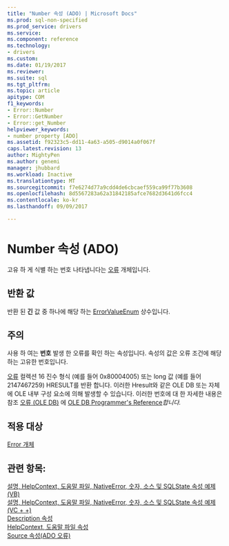 ```yaml
---
title: "Number 속성 (ADO) | Microsoft Docs"
ms.prod: sql-non-specified
ms.prod_service: drivers
ms.service: 
ms.component: reference
ms.technology:
- drivers
ms.custom: 
ms.date: 01/19/2017
ms.reviewer: 
ms.suite: sql
ms.tgt_pltfrm: 
ms.topic: article
apitype: COM
f1_keywords:
- Error::Number
- Error::GetNumber
- Error::get_Number
helpviewer_keywords:
- number property [ADO]
ms.assetid: f92323c5-dd11-4a63-a505-d9014a0f067f
caps.latest.revision: 13
author: MightyPen
ms.author: genemi
manager: jhubbard
ms.workload: Inactive
ms.translationtype: MT
ms.sourcegitcommit: f7e6274d77a9cdd4de6cbcaef559ca99f77b3608
ms.openlocfilehash: 8d5567283a62a31842185afce7682d3641d6fcc4
ms.contentlocale: ko-kr
ms.lasthandoff: 09/09/2017

---
```

# <a name="number-property-ado"></a>Number 속성 (ADO)
고유 하 게 식별 하는 번호 나타냅니다는 [오류](../../../ado/reference/ado-api/error-object.md) 개체입니다.  
  
## <a name="return-value"></a>반환 값  
 반환 된 **긴** 값 중 하나에 해당 하는 [ErrorValueEnum](../../../ado/reference/ado-api/errorvalueenum.md) 상수입니다.  
  
## <a name="remarks"></a>주의  
 사용 하 여는 **번호** 발생 한 오류를 확인 하는 속성입니다. 속성의 값은 오류 조건에 해당 하는 고유한 번호입니다.  
  
 [오류](../../../ado/reference/ado-api/errors-collection-ado.md) 컬렉션 16 진수 형식 (예를 들어 0x80004005) 또는 long 값 (예를 들어 2147467259) HRESULT를 반환 합니다. 이러한 Hresult와 같은 OLE DB 또는 자체에 OLE 내부 구성 요소에 의해 발생할 수 있습니다. 이러한 번호에 대 한 자세한 내용은 참조 [오류 (OLE DB)](http://msdn.microsoft.com/en-us/ed74e62d-4948-4eeb-a7c9-fd7ad46af7fd) 에 [OLE DB Programmer's Reference](http://msdn.microsoft.com/en-us/3c5e2dd5-35e5-4a93-ac3a-3818bb43bbf8)*합니다.*  
  
## <a name="applies-to"></a>적용 대상  
 [Error 개체](../../../ado/reference/ado-api/error-object.md)  
  
## <a name="see-also"></a>관련 항목:  
 [설명, HelpContext, 도움말 파일, NativeError, 숫자, 소스 및 SQLState 속성 예제 (VB)](../../../ado/reference/ado-api/description-helpcontext-helpfile-nativeerror-number-source-example-vb.md)   
 [설명, HelpContext, 도움말 파일, NativeError, 숫자, 소스 및 SQLState 속성 예제 (VC + +)](../../../ado/reference/ado-api/description-helpcontext-helpfile-nativeerror-number-source-example-vc.md)   
 [Description 속성](../../../ado/reference/ado-api/description-property.md)   
 [HelpContext, 도움말 파일 속성](../../../ado/reference/ado-api/helpcontext-helpfile-properties.md)   
 [Source 속성(ADO 오류)](../../../ado/reference/ado-api/source-property-ado-error.md)

